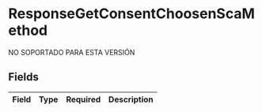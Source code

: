 # ResponseGetConsentChoosenScaMethod

NO SOPORTADO PARA ESTA VERSIÓN


## Fields

| Field       | Type        | Required    | Description |
| ----------- | ----------- | ----------- | ----------- |